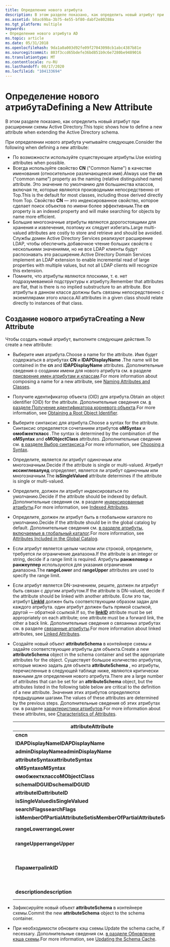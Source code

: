 ```yaml
---
title: Определение нового атрибута
description: В этом разделе показано, как определить новый атрибут при расширении схемы Active Directory.
ms.assetid: b8ac69ba-3b75-4e55-bf80-dabf2e80288a
ms.tgt_platform: multiple
keywords:
- Определение нового атрибута AD
ms.topic: article
ms.date: 05/31/2018
ms.openlocfilehash: 9da1a0a003d92fe09f27043098cb1abc4387b81e
ms.sourcegitcommit: 803f3ccd65bdefe36bd851b9c6e7280be9489016
ms.translationtype: MT
ms.contentlocale: ru-RU
ms.lasthandoff: 08/17/2020
ms.locfileid: "104133694"
---
```

# <a name="defining-a-new-attribute"></a><span data-ttu-id="3c241-104">Определение нового атрибута</span><span class="sxs-lookup"><span data-stu-id="3c241-104">Defining a New Attribute</span></span>

<span data-ttu-id="3c241-105">В этом разделе показано, как определить новый атрибут при расширении схемы Active Directory.</span><span class="sxs-lookup"><span data-stu-id="3c241-105">This topic shows how to define a new attribute when extending the Active Directory schema.</span></span>

<span data-ttu-id="3c241-106">При определении нового атрибута учитывайте следующее.</span><span class="sxs-lookup"><span data-stu-id="3c241-106">Consider the following when defining a new attribute:</span></span>

-   <span data-ttu-id="3c241-107">По возможности используйте существующие атрибуты.</span><span class="sxs-lookup"><span data-stu-id="3c241-107">Use existing attributes when possible.</span></span>
-   <span data-ttu-id="3c241-108">Всегда используйте свойство **CN** ("Common Name") в качестве именования (относительное различающееся имя).</span><span class="sxs-lookup"><span data-stu-id="3c241-108">Always use the **cn** ("common name") property as the naming (relative distinguished name) attribute.</span></span> <span data-ttu-id="3c241-109">Это значение по умолчанию для большинства классов, включая те, которые являются производными непосредственно от Top.</span><span class="sxs-lookup"><span data-stu-id="3c241-109">This is the default for most classes, including those derived directly from Top.</span></span> <span data-ttu-id="3c241-110">Свойство **CN** — это индексированное свойство, которое сделает поиск объектов по имени более эффективным.</span><span class="sxs-lookup"><span data-stu-id="3c241-110">The **cn** property is an indexed property and will make searching for objects by name more efficient.</span></span>
-   <span data-ttu-id="3c241-111">Большие многозначные атрибуты являются дорогостоящими для хранения и извлечения, поэтому их следует избегать.</span><span class="sxs-lookup"><span data-stu-id="3c241-111">Large multi-valued attributes are costly to store and retrieve and should be avoided.</span></span> <span data-ttu-id="3c241-112">Службы домен Active Directory Services реализуют расширение LDAP, чтобы обеспечить добавочное чтение больших свойств с несколькими значениями, но не все LDAP клиенты будут распознавать это расширение.</span><span class="sxs-lookup"><span data-stu-id="3c241-112">Active Directory Domain Services implement an LDAP extension to enable incremental read of large properties with multiple values, but not all LDAP clients will recognize this extension.</span></span>
-   <span data-ttu-id="3c241-113">Помните, что атрибуты являются плоскими, т. е. нет подразумеваемой подструктуры к атрибуту.</span><span class="sxs-lookup"><span data-stu-id="3c241-113">Remember that attributes are flat, that is there is no implied substructure to an attribute.</span></span> <span data-ttu-id="3c241-114">Все атрибуты в данном классе должны быть связаны непосредственно с экземплярами этого класса.</span><span class="sxs-lookup"><span data-stu-id="3c241-114">All attributes in a given class should relate directly to instances of that class.</span></span>

## <a name="creating-a-new-attribute"></a><span data-ttu-id="3c241-115">Создание нового атрибута</span><span class="sxs-lookup"><span data-stu-id="3c241-115">Creating a New Attribute</span></span>

<span data-ttu-id="3c241-116">Чтобы создать новый атрибут, выполните следующие действия.</span><span class="sxs-lookup"><span data-stu-id="3c241-116">To create a new attribute:</span></span>

-   <span data-ttu-id="3c241-117">Выберите имя атрибута.</span><span class="sxs-lookup"><span data-stu-id="3c241-117">Choose a name for the attribute.</span></span> <span data-ttu-id="3c241-118">Имя будет содержаться в атрибутах **CN** и **lDAPDisplayName** .</span><span class="sxs-lookup"><span data-stu-id="3c241-118">The name will be contained in the **cn** and **lDAPDisplayName** attributes.</span></span> <span data-ttu-id="3c241-119">Дополнительные сведения о создании имени для нового атрибута см. в разделе [присвоение имен атрибутам и классам](naming-attributes-and-classes.md).</span><span class="sxs-lookup"><span data-stu-id="3c241-119">For more information about composing a name for a new attribute, see [Naming Attributes and Classes](naming-attributes-and-classes.md).</span></span>
-   <span data-ttu-id="3c241-120">Получите идентификатор объекта (OID) для атрибута.</span><span class="sxs-lookup"><span data-stu-id="3c241-120">Obtain an object identifier (OID) for the attribute.</span></span> <span data-ttu-id="3c241-121">Дополнительные сведения см. [в разделе Получение идентификатора корневого объекта](obtaining-an-object-identifier.md).</span><span class="sxs-lookup"><span data-stu-id="3c241-121">For more information, see [Obtaining a Root Object Identifier](obtaining-an-object-identifier.md).</span></span>
-   <span data-ttu-id="3c241-122">Выберите синтаксис для атрибута.</span><span class="sxs-lookup"><span data-stu-id="3c241-122">Choose a syntax for the attribute.</span></span> <span data-ttu-id="3c241-123">Синтаксис определяется сочетанием атрибутов **oMSyntax** и **омобжекткласс** .</span><span class="sxs-lookup"><span data-stu-id="3c241-123">The syntax is determined by the combination of the **oMSyntax** and **oMObjectClass** attributes.</span></span> <span data-ttu-id="3c241-124">Дополнительные сведения см. [в разделе Выбор синтаксиса](choosing-a-syntax.md).</span><span class="sxs-lookup"><span data-stu-id="3c241-124">For more information, see [Choosing a Syntax](choosing-a-syntax.md).</span></span>
-   <span data-ttu-id="3c241-125">Определите, является ли атрибут одиночным или многозначным.</span><span class="sxs-lookup"><span data-stu-id="3c241-125">Decide if the attribute is single or multi-valued.</span></span> <span data-ttu-id="3c241-126">Атрибут **иссинглевалуед** определяет, является ли атрибут одиночным или многозначным.</span><span class="sxs-lookup"><span data-stu-id="3c241-126">The **isSingleValued** attribute determines if the attribute is single or multi-valued.</span></span>
-   <span data-ttu-id="3c241-127">Определите, должен ли атрибут индексироваться по умолчанию.</span><span class="sxs-lookup"><span data-stu-id="3c241-127">Decide if the attribute should be indexed by default.</span></span> <span data-ttu-id="3c241-128">Дополнительные сведения см. в разделе [индексированные атрибуты](indexed-attributes.md).</span><span class="sxs-lookup"><span data-stu-id="3c241-128">For more information, see [Indexed Attributes](indexed-attributes.md).</span></span>
-   <span data-ttu-id="3c241-129">Определите, должен ли атрибут быть в глобальном каталоге по умолчанию.</span><span class="sxs-lookup"><span data-stu-id="3c241-129">Decide if the attribute should be in the global catalog by default.</span></span> <span data-ttu-id="3c241-130">Дополнительные сведения см. [в разделе атрибуты, включаемые в глобальный каталог](attributes-included-in-the-global-catalog.md).</span><span class="sxs-lookup"><span data-stu-id="3c241-130">For more information, see [Attributes Included in the Global Catalog](attributes-included-in-the-global-catalog.md).</span></span>
-   <span data-ttu-id="3c241-131">Если атрибут является целым числом или строкой, определите, требуется ли ограничение диапазона.</span><span class="sxs-lookup"><span data-stu-id="3c241-131">If the attribute is an integer or string, decide if a range limit is required.</span></span> <span data-ttu-id="3c241-132">Атрибуты **ранжеловер** и **ранжеуппер** используются для указания ограничения диапазона.</span><span class="sxs-lookup"><span data-stu-id="3c241-132">The **rangeLower** and **rangeUpper** attributes are used to specify the range limit.</span></span>
-   <span data-ttu-id="3c241-133">Если атрибут является DN-значением, решите, должен ли атрибут быть связан с другим атрибутом.</span><span class="sxs-lookup"><span data-stu-id="3c241-133">If the attribute is DN-valued, decide if the attribute should be linked with another attribute.</span></span> <span data-ttu-id="3c241-134">Если это так, атрибут [**LinkId**](/windows/desktop/ADSchema/a-linkid) должен быть соответствующим образом задан для каждого атрибута. один атрибут должен быть прямой ссылкой, другой — обратной ссылкой.</span><span class="sxs-lookup"><span data-stu-id="3c241-134">If so, the [**linkID**](/windows/desktop/ADSchema/a-linkid) attribute must be set appropriately on each attribute; one attribute must be a forward link, the other a back link.</span></span> <span data-ttu-id="3c241-135">Дополнительные сведения о связанных атрибутах см. в разделе [связанные атрибуты](linked-attributes.md).</span><span class="sxs-lookup"><span data-stu-id="3c241-135">For more information about linked attributes, see [Linked Attributes](linked-attributes.md).</span></span>
-   <span data-ttu-id="3c241-136">Создайте новый объект **attributeSchema** в контейнере схемы и задайте соответствующие атрибуты для объекта.</span><span class="sxs-lookup"><span data-stu-id="3c241-136">Create a new **attributeSchema** object in the schema container and set the appropriate attributes for the object.</span></span> <span data-ttu-id="3c241-137">Существует большое количество атрибутов, которые можно задать для объекта **attributeSchema** , но атрибуты, перечисленные в следующей таблице ниже, являются критически важными для определения нового атрибута.</span><span class="sxs-lookup"><span data-stu-id="3c241-137">There are a large number of attributes that can be set for an **attributeSchema** object, but the attributes listed in the following table below are critical to the definition of a new attribute.</span></span> <span data-ttu-id="3c241-138">Значения этих атрибутов определяются предыдущими шагами.</span><span class="sxs-lookup"><span data-stu-id="3c241-138">The values of these attributes are determined by the previous steps.</span></span> <span data-ttu-id="3c241-139">Дополнительные сведения об этих атрибутах см. в разделе [характеристики атрибутов](characteristics-of-attributes.md).</span><span class="sxs-lookup"><span data-stu-id="3c241-139">For more information about these attributes, see [Characteristics of Attributes](characteristics-of-attributes.md).</span></span>

    | <span data-ttu-id="3c241-140">attribute</span><span class="sxs-lookup"><span data-stu-id="3c241-140">Attribute</span></span>                                    | <span data-ttu-id="3c241-141">Комментировать</span><span class="sxs-lookup"><span data-stu-id="3c241-141">Comment</span></span>                                              |
    |----------------------------------------------|------------------------------------------------------|
    | <span data-ttu-id="3c241-142">**cn**</span><span class="sxs-lookup"><span data-stu-id="3c241-142">**cn**</span></span><br/>                            | <span data-ttu-id="3c241-143">Обязательный.</span><span class="sxs-lookup"><span data-stu-id="3c241-143">Required.</span></span><br/>                                 |
    | <span data-ttu-id="3c241-144">**lDAPDisplayName**</span><span class="sxs-lookup"><span data-stu-id="3c241-144">**lDAPDisplayName**</span></span><br/>               | <span data-ttu-id="3c241-145">Обязательный.</span><span class="sxs-lookup"><span data-stu-id="3c241-145">Required.</span></span><br/>                                 |
    | <span data-ttu-id="3c241-146">**adminDisplayName**</span><span class="sxs-lookup"><span data-stu-id="3c241-146">**adminDisplayName**</span></span><br/>              | <span data-ttu-id="3c241-147">Обязательный.</span><span class="sxs-lookup"><span data-stu-id="3c241-147">Required.</span></span><br/>                                 |
    | <span data-ttu-id="3c241-148">**attributeSyntax**</span><span class="sxs-lookup"><span data-stu-id="3c241-148">**attributeSyntax**</span></span><br/>               | <span data-ttu-id="3c241-149">Обязательный.</span><span class="sxs-lookup"><span data-stu-id="3c241-149">Required.</span></span><br/>                                 |
    | <span data-ttu-id="3c241-150">**oMSyntax**</span><span class="sxs-lookup"><span data-stu-id="3c241-150">**oMSyntax**</span></span><br/>                      | <span data-ttu-id="3c241-151">Обязательный.</span><span class="sxs-lookup"><span data-stu-id="3c241-151">Required.</span></span><br/>                                 |
    | <span data-ttu-id="3c241-152">**омобжекткласс**</span><span class="sxs-lookup"><span data-stu-id="3c241-152">**oMObjectClass**</span></span><br/>                 | <span data-ttu-id="3c241-153">Обязательный.</span><span class="sxs-lookup"><span data-stu-id="3c241-153">Required.</span></span><br/>                                 |
    | <span data-ttu-id="3c241-154">**schemaIDGUID**</span><span class="sxs-lookup"><span data-stu-id="3c241-154">**schemaIDGUID**</span></span><br/>                  | <span data-ttu-id="3c241-155">Обязательный.</span><span class="sxs-lookup"><span data-stu-id="3c241-155">Required.</span></span><br/>                                 |
    | <span data-ttu-id="3c241-156">**attributeID**</span><span class="sxs-lookup"><span data-stu-id="3c241-156">**attributeID**</span></span><br/>                   | <span data-ttu-id="3c241-157">Обязательный.</span><span class="sxs-lookup"><span data-stu-id="3c241-157">Required.</span></span><br/>                                 |
    | <span data-ttu-id="3c241-158">**isSingleValued**</span><span class="sxs-lookup"><span data-stu-id="3c241-158">**isSingleValued**</span></span><br/>                | <span data-ttu-id="3c241-159">Обязательный.</span><span class="sxs-lookup"><span data-stu-id="3c241-159">Required.</span></span><br/>                                 |
    | <span data-ttu-id="3c241-160">**searchFlags**</span><span class="sxs-lookup"><span data-stu-id="3c241-160">**searchFlags**</span></span><br/>                   | <span data-ttu-id="3c241-161">Обязательный.</span><span class="sxs-lookup"><span data-stu-id="3c241-161">Required.</span></span><br/>                                 |
    | <span data-ttu-id="3c241-162">**isMemberOfPartialAttributeSet**</span><span class="sxs-lookup"><span data-stu-id="3c241-162">**isMemberOfPartialAttributeSet**</span></span><br/> | <span data-ttu-id="3c241-163">Обязательный.</span><span class="sxs-lookup"><span data-stu-id="3c241-163">Required.</span></span><br/>                                 |
    | <span data-ttu-id="3c241-164">**rangeLower**</span><span class="sxs-lookup"><span data-stu-id="3c241-164">**rangeLower**</span></span><br/>                    | <span data-ttu-id="3c241-165">Необязательный элемент.</span><span class="sxs-lookup"><span data-stu-id="3c241-165">Optional.</span></span><br/>                                 |
    | <span data-ttu-id="3c241-166">**rangeUpper**</span><span class="sxs-lookup"><span data-stu-id="3c241-166">**rangeUpper**</span></span><br/>                    | <span data-ttu-id="3c241-167">Необязательный элемент.</span><span class="sxs-lookup"><span data-stu-id="3c241-167">Optional.</span></span><br/>                                 |
    | <span data-ttu-id="3c241-168">**Параметра**</span><span class="sxs-lookup"><span data-stu-id="3c241-168">**linkID**</span></span><br/>                        | <span data-ttu-id="3c241-169">Необязательный элемент.</span><span class="sxs-lookup"><span data-stu-id="3c241-169">Optional.</span></span> <span data-ttu-id="3c241-170">Требуется для связанных атрибутов.</span><span class="sxs-lookup"><span data-stu-id="3c241-170">Required for linked attributes.</span></span><br/> |
    | <span data-ttu-id="3c241-171">**description**</span><span class="sxs-lookup"><span data-stu-id="3c241-171">**description**</span></span><br/>                   | <span data-ttu-id="3c241-172">Необязательный элемент.</span><span class="sxs-lookup"><span data-stu-id="3c241-172">Optional.</span></span><br/>                                 |

    

     

-   <span data-ttu-id="3c241-173">Зафиксируйте новый объект **attributeSchema** в контейнере схемы.</span><span class="sxs-lookup"><span data-stu-id="3c241-173">Commit the new **attributeSchema** object to the schema container.</span></span>
-   <span data-ttu-id="3c241-174">При необходимости обновите кэш схемы.</span><span class="sxs-lookup"><span data-stu-id="3c241-174">Update the schema cache, if necessary.</span></span> <span data-ttu-id="3c241-175">Дополнительные сведения см. [в разделе Обновление кэша схемы](updating-the-schema-cache.md).</span><span class="sxs-lookup"><span data-stu-id="3c241-175">For more information, see [Updating the Schema Cache](updating-the-schema-cache.md).</span></span>

 

